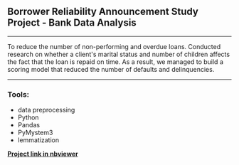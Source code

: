 ## Borrower Reliability Announcement Study Project - Bank Data Analysis 
_______________________________________________
To reduce the number of non-performing and overdue loans. Conducted research on whether a client's marital status and number of children affects the fact that the loan is repaid on time. As a result, we managed to build a scoring model that reduced the number of defaults and delinquencies.
______________________________________
### Tools:
- data preprocessing
- Python
- Pandas
- PyMystem3
- lemmatization 

[**Project link in nbviewer**](https://nbviewer.jupyter.org/github/konicaRu/eng_i_am_data_analyst/blob/master/1_project_bank_credit_department/1_project_git_finance_bank_loan.ipynb)
